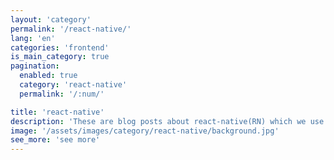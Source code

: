 ```yaml
---
layout: 'category'
permalink: '/react-native/'
lang: 'en'
categories: 'frontend'
is_main_category: true
pagination:
  enabled: true
  category: 'react-native'
  permalink: '/:num/'

title: 'react-native'
description: 'These are blog posts about react-native(RN) which we use to make applications. We share how to use react-native and libraries.'
image: '/assets/images/category/react-native/background.jpg'
see_more: 'see more'
---
```

